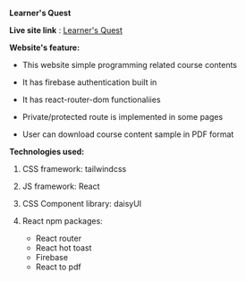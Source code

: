 **Learner's Quest**

**Live site link** : [Learner's Quest]()

**Website's feature:**

- This website simple programming related course contents

- It has firebase authentication built in

- It has react-router-dom functionaliies

- Private/protected route is implemented in some pages

- User can download course content sample in PDF format

**Technologies used:**

1. CSS framework: tailwindcss

2. JS framework: React

3. CSS Component library: daisyUI

4. React npm packages:
   - React router
   - React hot toast
   - Firebase
   - React to pdf
